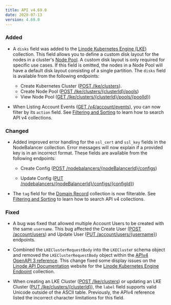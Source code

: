 ```yaml
---
title: API v4.69.0
date: 2020-07-13
version: 4.69.0
---
```


### Added

- A `disks` field was added to the [Linode Kubernetes Engine (LKE)](/docs/api/linode-kubernetes-engine-lke/kubernetes-clusters-list/) collection. This field allows you to define a custom disk layout for the nodes in a cluster's [Node Pool](/docs/api/linode-kubernetes-engine-lke/node-pool-create/). A custom disk layout is only required for specific use cases. If this field is omitted, the nodes in a Node Pool will have a default disk layout consisting of a single partition. The `disks` field is available from the following endpoints:

    - Create Kubernetes Cluster ([POST /lke/clusters](/docs/api/linode-kubernetes-engine-lke/kubernetes-cluster-create/)).
    - Create Node Pool ([POST /lke/clusters/{clusterId}/pools](/docs/api/linode-kubernetes-engine-lke/node-pool-create/))
    - View Node Pool ([GET /lke/clusters/{clusterId}/pools/{poolId}](/docs/api/linode-kubernetes-engine-lke/node-pool-view/))

- When Listing Account Events ([GET /v4/account/events](/docs/api/account/events-list/)), you can now filter by its `action` field. See [Filtering and Sorting](/docs/api/) to learn how to search API v4 collections.

### Changed

- Added improved error handling for the `ssl_cert` and `ssl_key` fields in the NodeBalancer collection. Error messages will now explain if a provided key is in an incorrect format. These fields are available from the following endpoints:

  - Create Config ([POST /nodebalancers/{nodeBalancerId}/configs](/docs/api/nodebalancers/config-create/))

  - Update Config ([PUT /nodebalancers/{nodeBalancerId}/configs/{configId}](/docs/api/nodebalancers/config-update/))

- The `tag` field for the [Domain Record](/docs/api/domains/domain-record-create/) collection is now filterable. See [Filtering and Sorting](/docs/api/) to learn how to search API v4 collections.

### Fixed

- A bug was fixed that allowed multiple Account Users to be created with the same `username`. This bug affected the Create User ([POST /account/users](/docs/api/account/user-create/)) and Update User ([PUT /account/users/{username}](/docs/api/account/user-update/)) endpoints.

- Combined the `LKEClusterRequestBody` into the `LKECluste`r schema object and removed the `LKEClusterRequestBody` object within the [APIv4 OpenAPI 3 reference](https://github.com/linode/linode-api-docs). This change fixed some display issues on the [Linode API Documentation](/docs/api/) website for the [Linode Kubernetes Engine Endpoint](/docs/api/linode-kubernetes-engine-lke/kubernetes-clusters-list/) collection.

- When creating an LKE Cluster ([POST /lke/clusters](/docs/api/linode-kubernetes-engine-lke/kubernetes-cluster-create/)) or updating an LKE Cluster ([PUT /lke/clusters/{clusterId}](/docs/api/linode-kubernetes-engine-lke/kubernetes-cluster-update/)), the `label` field supports valid Unicode outside of the ASCII table. Previously, the APIv4 reference listed the incorrect character limitations for this field.